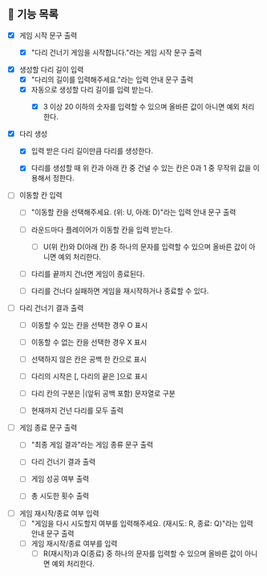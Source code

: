 ## 🚀 기능 목록

- [x] 게임 시작 문구 출력
    - [x] "다리 건너기 게임을 시작합니다."라는 게임 시작 문구 출력


- [x] 생성할 다리 길이 입력
    - [x] "다리의 길이를 입력해주세요."라는 입력 안내 문구 출력
    - [x] 자동으로 생성할 다리 길이를 입력 받는다.
        - [x] 3 이상 20 이하의 숫자를 입력할 수 있으며 올바른 값이 아니면 예외 처리한다.


- [x] 다리 생성
  - [x] 입력 받은 다리 길이만큼 다리를 생성한다.
  - [x] 다리를 생성할 때 위 칸과 아래 칸 중 건널 수 있는 칸은 0과 1 중 무작위 값을 이용해서 정한다.


- [ ] 이동할 칸 입력
    - [ ] "이동할 칸을 선택해주세요. (위: U, 아래: D)"라는 입력 안내 문구 출력
    - [ ] 라운드마다 플레이어가 이동할 칸을 입력 받는다.
        - [ ] U(위 칸)와 D(아래 칸) 중 하나의 문자를 입력할 수 있으며 올바른 값이 아니면 예외 처리한다.
    - [ ] 다리를 끝까지 건너면 게임이 종료된다.
    - [ ] 다리를 건너다 실패하면 게임을 재시작하거나 종료할 수 있다.


- [ ] 다리 건너기 결과 출력
    - [ ] 이동할 수 있는 칸을 선택한 경우 O 표시
    - [ ] 이동할 수 없는 칸을 선택한 경우 X 표시
    - [ ] 선택하지 않은 칸은 공백 한 칸으로 표시
    - [ ] 다리의 시작은 [, 다리의 끝은 ]으로 표시
    - [ ] 다리 칸의 구분은 |(앞뒤 공백 포함) 문자열로 구분
    - [ ] 현재까지 건넌 다리를 모두 출력


- [ ] 게임 종료 문구 출력
    - [ ] "최종 게임 결과"라는 게임 종류 문구 출력
    - [ ] 다리 건너기 결과 출력
    - [ ] 게임 성공 여부 출력
    - [ ] 총 시도한 횟수 출력


- [ ] 게임 재시작/종료 여부 입력
    - [ ] "게임을 다시 시도할지 여부를 입력해주세요. (재시도: R, 종료: Q)"라는 입력 안내 문구 출력
    - [ ] 게임 재시작/종료 여부를 입력
        - [ ] R(재시작)과 Q(종료) 중 하나의 문자를 입력할 수 있으며 올바른 값이 아니면 예외 처리한다.